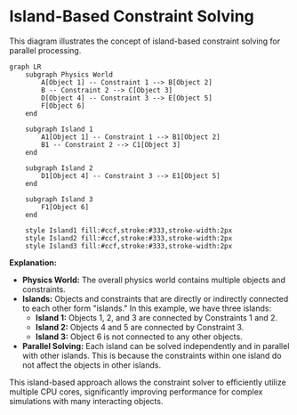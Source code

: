 # Island-Based Constraint Solving

This diagram illustrates the concept of island-based constraint solving for parallel processing.

```mermaid
graph LR
    subgraph Physics World
        A[Object 1] -- Constraint 1 --> B[Object 2]
        B -- Constraint 2 --> C[Object 3]
        D[Object 4] -- Constraint 3 --> E[Object 5]
        F[Object 6]
    end

    subgraph Island 1
        A1[Object 1] -- Constraint 1 --> B1[Object 2]
        B1 -- Constraint 2 --> C1[Object 3]
    end

    subgraph Island 2
        D1[Object 4] -- Constraint 3 --> E1[Object 5]
    end

    subgraph Island 3
        F1[Object 6]
    end

    style Island1 fill:#ccf,stroke:#333,stroke-width:2px
    style Island2 fill:#ccf,stroke:#333,stroke-width:2px
    style Island3 fill:#ccf,stroke:#333,stroke-width:2px
```

**Explanation:**

- **Physics World:** The overall physics world contains multiple objects and constraints.
- **Islands:** Objects and constraints that are directly or indirectly connected to each other form "islands." In this example, we have three islands:
  - **Island 1:** Objects 1, 2, and 3 are connected by Constraints 1 and 2.
  - **Island 2:** Objects 4 and 5 are connected by Constraint 3.
  - **Island 3:** Object 6 is not connected to any other objects.
- **Parallel Solving:** Each island can be solved independently and in parallel with other islands. This is because the constraints within one island do not affect the objects in other islands.

This island-based approach allows the constraint solver to efficiently utilize multiple CPU cores, significantly improving performance for complex simulations with many interacting objects.
